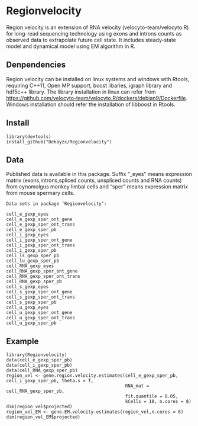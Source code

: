 
# Regionvelocity

Region velocity is an extension of RNA velocity
(velocyto-team/velocyto.R) for long-read sequencing technology using
exons and introns counts as observed data to extrapolate future cell
state. It includes steady-state model and dynamical model using EM
algorithm in R.

## Denpendencies

Region velocity can be installed on linux systems and windows with
Rtools, requiring C++11, Open MP support, boost libaries, igraph library
and hdf5c++ library. The library installation in linux can refer from
https://github.com/velocyto-team/velocyto.R/dockers/debian9/Dockerfile. Windows
installation should refer the installation of libboost in Rtools.

## Install

    library(devtools)
    install_github("Dekayzc/Regionvelocity")

## Data

Published data is available in this package. Suffix "\_eyes" means
expression matrix (exons,introns,spliced counts, unspliced counts and
RNA counts) from cynomolgus monkey limbal cells and “sper” means expression matrix
from mouse spermary cells.

    Data sets in package ‘Regionvelocity’:

    cell_e_gexp_eyes                                
    cell_e_gexp_sper_ont_gene                       
    cell_e_gexp_sper_ont_trans                      
    cell_e_gexp_sper_pb                             
    cell_i_gexp_eyes                                
    cell_i_gexp_sper_ont_gene                       
    cell_i_gexp_sper_ont_trans                      
    cell_i_gexp_sper_pb                             
    cell_ls_gexp_sper_pb                            
    cell_lu_gexp_sper_pb                            
    cell_RNA_gexp_eyes                              
    cell_RNA_gexp_sper_ont_gene                     
    cell_RNA_gexp_sper_ont_trans                    
    cell_RNA_gexp_sper_pb                           
    cell_s_gexp_eyes                                
    cell_s_gexp_sper_ont_gene                       
    cell_s_gexp_sper_ont_trans                      
    cell_s_gexp_sper_pb                             
    cell_u_gexp_eyes                                
    cell_u_gexp_sper_ont_gene                       
    cell_u_gexp_sper_ont_trans                      
    cell_u_gexp_sper_pb                             

## Example

    library(Regionvelocity)
    data(cell_e_gexp_sper_pb)
    data(cell_i_gexp_sper_pb)
    data(cell_RNA_gexp_sper_pb)
    region_vel <- gene.region.velocity.estimates(cell_e_gexp_sper_pb, cell_i_gexp_sper_pb, theta.s = T, 
                                                 RNA_mat = cell_RNA_gexp_sper_pb,
                                                 fit.quantile = 0.05,
                                                 kCells = 10, n.cores = 8)
    dim(region_vel$projected)
    region_vel_EM <- gene.EM.velocity.estimates(region_vel,n.cores = 8)
    dim(region_vel_EM$projected)
